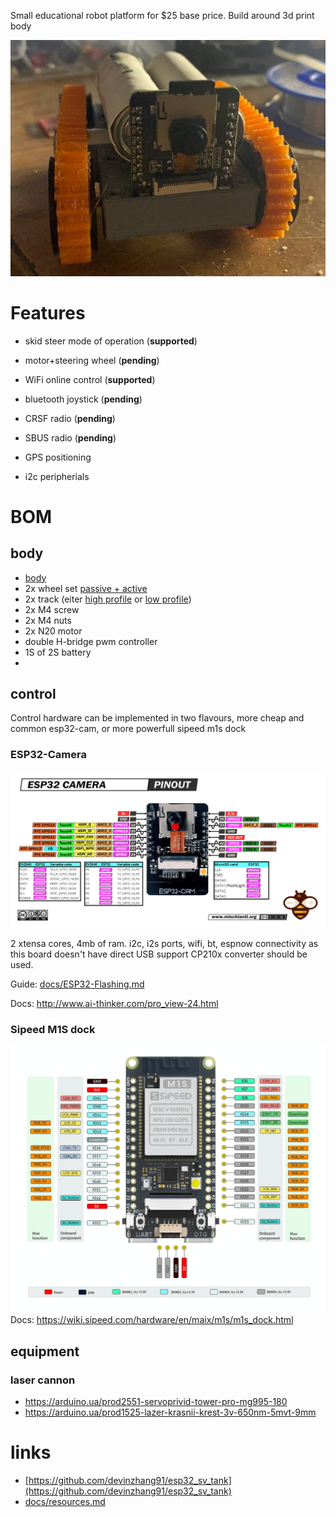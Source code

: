 
Small educational robot platform for $25 base price. Build around 3d print body

![marover](docs/images/look.jpg)

# Features
* skid steer mode of operation (**supported**)
* motor+steering wheel (**pending**)

* WiFi online control (**supported**)
* bluetooth joystick (**pending**)
* CRSF radio (**pending**)
* SBUS radio (**pending**)
* GPS positioning
* i2c peripherials

# BOM
## body
*  [body](model/rover.scad)
* 2x wheel set [passive + active](model/sv_tank/PLA_sv_wheels_2x.stl)
* 2x track (eiter [high profile](model/sv_tank/TPU_sv_track1.stl) or [low profile](model/sv_tank/TPU_sv_track2.stl))
* 2x M4 screw
* 2x M4 nuts
* 2x N20 motor
*  double H-bridge pwm controller
* 1S of 2S battery
* 

## control
Control hardware can be implemented in two flavours, more cheap and common esp32-cam, or more powerfull sipeed m1s dock
### ESP32-Camera
![esp32 cam pinout](docs/pinout/ESP32-CAM.png)

2 xtensa cores, 4mb of ram. i2c, i2s ports, wifi, bt, espnow connectivity 
as this board doesn't have direct USB support CP210x converter should be used.

Guide: [docs/ESP32-Flashing.md](docs/ESP32-Flashing.md)

Docs: http://www.ai-thinker.com/pro_view-24.html

### Sipeed M1S dock
![m1s dock pinout](docs/pinout/m1s_dock.png)
Docs: https://wiki.sipeed.com/hardware/en/maix/m1s/m1s_dock.html

## equipment
### laser cannon
* https://arduino.ua/prod2551-servoprivid-tower-pro-mg995-180
* https://arduino.ua/prod1525-lazer-krasnii-krest-3v-650nm-5mvt-9mm



# links
* [https://github.com/devinzhang91/esp32_sv_tank](https://github.com/devinzhang91/esp32_sv_tank)
* [docs/resources.md](docs/resources.md)



